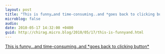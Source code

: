 ```yaml
---
layout: post
title: "This is funny…and time-consuming..and *goes back to clicking button*"
microblog: false
audio: 
date: 2010-05-17 14:32:00 +0400
guid: http://chirag.micro.blog/2010/05/17/this-is-funnyand.html
---
```

<p><a href="http://www.i-am-bored.com/bored_link.cfm?link_id=9644" target="_blank">This is funny…and time-consuming..and *goes back to clicking button*</a></p>
